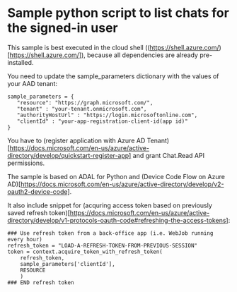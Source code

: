 # Sample python script to list chats for the signed-in user

This sample is best executed in the cloud shell ((https://shell.azure.com/)[https://shell.azure.com/]),
because all dependencies are already pre-installed.

You need to update the sample_parameters dictionary with the values of your AAD tenant:

```
sample_parameters = {
   "resource": "https://graph.microsoft.com/",
   "tenant" : "your-tenant.onmicrosoft.com",
   "authorityHostUrl" : "https://login.microsoftonline.com",
   "clientId" : "your-app-registration-client-id(app id)"
}
```

You have to (register application with Azure AD Tenant)[https://docs.microsoft.com/en-us/azure/active-directory/develop/quickstart-register-app] and grant Chat.Read API permissions. 

The sample is based on ADAL for Python and (Device Code Flow on Azure AD)[https://docs.microsoft.com/en-us/azure/active-directory/develop/v2-oauth2-device-code].

It also include snippet for (acquring access token based on previously saved refresh token)[https://docs.microsoft.com/en-us/azure/active-directory/develop/v1-protocols-oauth-code#refreshing-the-access-tokens]:

```
### Use refresh token from a back-office app (i.e. WebJob running every hour)
refresh_token = "LOAD-A-REFRESH-TOKEN-FROM-PREVIOUS-SESSION"
token = context.acquire_token_with_refresh_token(
    refresh_token,
    sample_parameters['clientId'],
    RESOURCE
    )
### END refresh token
```
